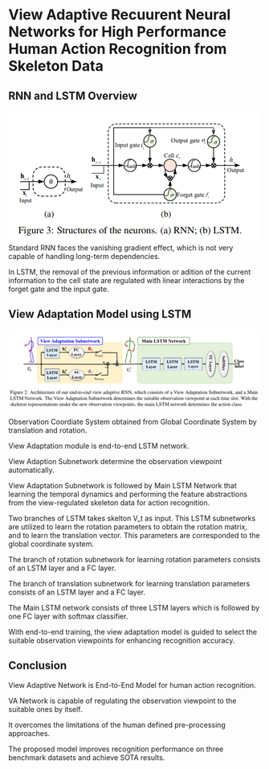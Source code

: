 # View Adaptive Recuurent Neural Networks for High Performance Human Action Recognition from Skeleton Data

## RNN and LSTM Overview
![Figure3](image/Figure3.png)
Standard RNN faces the vanishing gradient effect, which is not very capable of handling long-term dependencies.

In LSTM, the removal of the previous information or adition of the current information to the cell state are regulated with linear interactions by the forget gate and the input gate.

## View Adaptation Model using LSTM
![Figure2](image/Figure2.png)

Observation Coordiate System obtained from Global Coordinate System by translation and rotation.

View Adaptation module is end-to-end LSTM network.

View Adaption Subnetwork determine the observation viewpoint automatically.

View Adaptation Subnetwork is followed by Main LSTM Network that learning the temporal dynamics and performing the feature abstractions from the view-regulated skeleton data for action recognition.

Two branches of LSTM takes skelton V_t as input. This LSTM subnetworks are utilized to learn the rotation parameters to obtain the rotation matrix, and to learn the translation vector. This parameters are corresponded to the global coordinate system.

The branch of rotation subnetwork for learning rotation parameters consists of an LSTM layer and a FC layer.

The branch of translation subnetwork for learning translation parameters consists of an LSTM layer and a FC layer.

The Main LSTM network consists of three LSTM layers which is followed by one FC layer with softmax classifier.

With end-to-end training, the view adaptation model is guided to select the suitable observation viewpoints for enhancing recognition accuracy.

## Conclusion
View Adaptive Network is End-to-End Model for human action recognition.

VA Network is capable of regulating the observation viewpoint to the suitable ones by itself.

It overcomes the limitations of the human defined pre-processing approaches.

The proposed model improves recognition performance on three benchmark datasets and achieve SOTA results.
